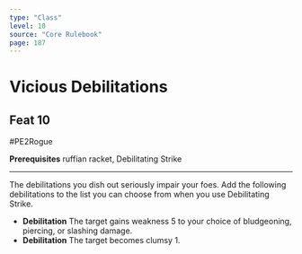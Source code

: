 ```yaml
---
type: "Class"
level: 10
source: "Core Rulebook"
page: 187
---
```

# Vicious Debilitations
## Feat 10
#PE2Rogue

**Prerequisites** ruffian racket, Debilitating Strike

---
The debilitations you dish out seriously impair your foes. Add the following debilitations to the list you can choose from when you use Debilitating Strike.

- **Debilitation** The target gains weakness 5 to your choice of bludgeoning, piercing, or slashing damage.
- **Debilitation** The target becomes clumsy 1.
